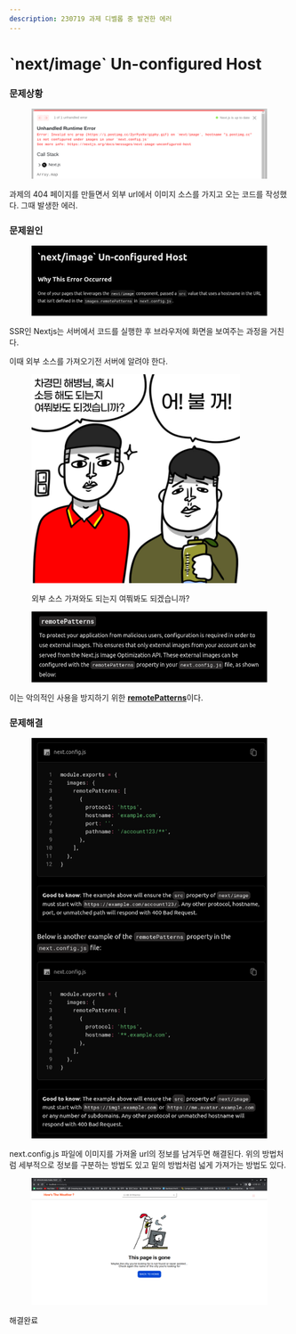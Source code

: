 ```yaml
---
description: 230719 과제 디벨롭 중 발견한 에러
---
```


# \`next/image\` Un-configured Host

### 문제상황

<figure><img src="../../../.gitbook/assets/image (6) (2).png" alt=""><figcaption></figcaption></figure>

과제의 404 페이지를 만들면서 외부 url에서 이미지 소스를 가지고 오는 코드를 작성했다. 그때 발생한 에러.





### 문제원인

<figure><img src="../../../.gitbook/assets/image (1) (1) (2).png" alt=""><figcaption></figcaption></figure>

SSR인 Nextjs는 서버에서 코드를 실행한 후 브라우저에 화면을 보여주는 과정을 거친다.

이때 외부 소스를 가져오기전 서버에 알려야 한다.&#x20;

<div data-full-width="true">

<figure><img src="../../../.gitbook/assets/image (1) (1) (2) (1) (1).png" alt="" width="375"><figcaption><p>외부 소스 가져와도 되는지 여쭤봐도 되겠습니까?</p></figcaption></figure>

</div>

<figure><img src="../../../.gitbook/assets/image (4) (3).png" alt=""><figcaption></figcaption></figure>

이는 악의적인 사용을 방지하기 위한 [**remotePatterns**](https://nextjs.org/docs/app/api-reference/components/image#remotepatterns)이다.



### 문제해결

<figure><img src="../../../.gitbook/assets/image (3) (1).png" alt=""><figcaption></figcaption></figure>

next.config.js 파일에 이미지를 가져올 url의 정보를 남겨두면 해결된다. 위의 방법처럼 세부적으로 정보를 구분하는 방법도 있고 밑의 방법처럼 넓게 가져가는 방법도 있다.&#x20;



<figure><img src="../../../.gitbook/assets/image (5) (3).png" alt=""><figcaption></figcaption></figure>

해결완료

